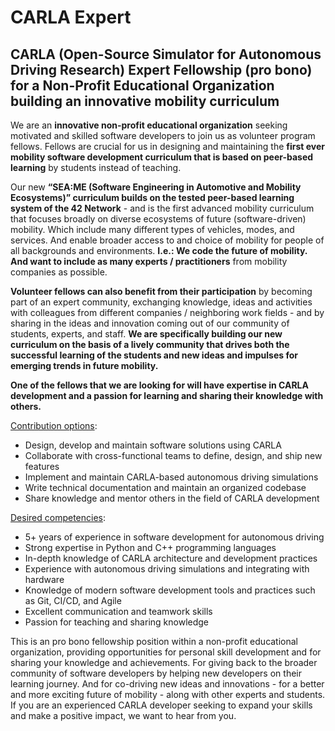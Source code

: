 # CARLA Expert


## CARLA (Open-Source Simulator for Autonomous Driving Research) Expert Fellowship (pro bono) for a Non-Profit Educational Organization building an innovative mobility curriculum

We are an **innovative non-profit educational organization** seeking motivated and skilled software developers to join us as volunteer program fellows. Fellows are crucial for us in designing and maintaining the **first ever mobility software development curriculum that is based on peer-based learning** by students instead of teaching. 

Our new **“SEA:ME (Software Engineering in Automotive and Mobility Ecosystems)” curriculum builds on the tested peer-based learning system of the 42 Network** - and is the first advanced mobility curriculum that focuses broadly on diverse ecosystems of future (software-driven) mobility. Which include many different types of vehicles, modes, and services. And enable broader access to and choice of mobility for people of all backgrounds and environments. **I.e.: We code the future of mobility. And want to include as many experts / practitioners** from mobility companies as possible. 

**Volunteer fellows can also benefit from their participation** by becoming part of an expert community, exchanging knowledge, ideas and activities with colleagues from different companies / neighboring work fields - and by sharing in the ideas and innovation coming out of our community of students, experts, and staff. **We are specifically building our new curriculum on the basis of a lively community that drives both the successful learning of the students and new ideas and impulses for emerging trends in future mobility.**

**One of the fellows that we are looking for will have expertise in CARLA development and a passion for learning and sharing their knowledge with others.**

<span style="text-decoration:underline;">Contribution options</span>:



* Design, develop and maintain software solutions using CARLA
* Collaborate with cross-functional teams to define, design, and ship new features
* Implement and maintain CARLA-based autonomous driving simulations
* Write technical documentation and maintain an organized codebase
* Share knowledge and mentor others in the field of CARLA development

<span style="text-decoration:underline;">Desired competencies</span>:



* 5+ years of experience in software development for autonomous driving
* Strong expertise in Python and C++ programming languages
* In-depth knowledge of CARLA architecture and development practices
* Experience with autonomous driving simulations and integrating with hardware
* Knowledge of modern software development tools and practices such as Git, CI/CD, and Agile
* Excellent communication and teamwork skills
* Passion for teaching and sharing knowledge

This is an pro bono fellowship position within a non-profit educational organization, providing opportunities for personal skill development and for sharing your knowledge and achievements. For giving back to the broader community of software developers by helping new developers on their learning journey. And for co-driving new ideas and innovations - for a better and more exciting future of mobility - along with other experts and students. If you are an experienced CARLA developer seeking to expand your skills and make a positive impact, we want to hear from you.
